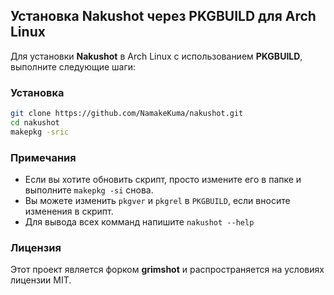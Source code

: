 ## Установка Nakushot через PKGBUILD для Arch Linux

Для установки **Nakushot** в Arch Linux с использованием **PKGBUILD**, выполните следующие шаги:

### Установка
   ```bash
   git clone https://github.com/NamakeKuma/nakushot.git
   cd nakushot
   makepkg -sric
   ```

### Примечания

- Если вы хотите обновить скрипт, просто измените его в папке и выполните `makepkg -si` снова.
- Вы можете изменить `pkgver` и `pkgrel` в `PKGBUILD`, если вносите изменения в скрипт.
- Для вывода всех комманд напишите `nakushot --help`

### Лицензия

Этот проект является форком **grimshot** и распространяется на условиях лицензии MIT.
